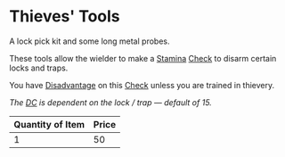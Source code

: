 # Thieves' Tools

A lock pick kit and some long metal probes.

These tools allow the wielder to make a [Stamina](../../../Player%20Characters/Attributes/Stamina.md) [Check](../../../Game%20Procedures/Core%20Procedures/Check.md) to disarm certain locks and traps.

You have [Disadvantage](../../../Game%20Procedures/Die%20Rolling%20Mechanics/Disadvantage.md) on this [Check](../../../Game%20Procedures/Core%20Procedures/Check.md) unless you are trained in thievery.

*The [DC](../../../Game%20Procedures/Core%20Procedures/DC.md) is dependent on the lock / trap — default of 15.*

| Quantity of Item | Price |
| ---------------- | ----- |
| 1                | 50    |
